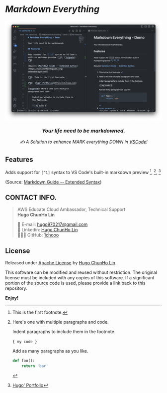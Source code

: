 # ***Markdown Everything***

<img align="center" alt="Markdown Everything - Demo" src="./docs/demo.png">

<h3 align="center">
    <b><i>Your life need to be markdowned.</i></b>
</h3>

<p align="center">
    <i>✍️ A Solution to enhance MARK everything DOWN in <a href="https://code.visualstudio.com/">VSCode</a>!</i>
</p>

## Features

Adds support for `[^1]` syntax to VS Code's built-in markdown preview [^1], [^bignote], [^2]

(Source: [Markdown Guide -- Extended Syntax](https://www.markdownguide.org/extended-syntax/))

[^1]: This is the first footnote.

[^2]: [Hugo' Portfolio](https://1chooo.com)

[^bignote]: Here's one with multiple paragraphs and code.

    Indent paragraphs to include them in the footnote.

    `{ my code }`

    Add as many paragraphs as you like.

    ```python
    def foo():
        return 'bar'
    ```


## CONTACT INFO.

> AWS Educate Cloud Ambassador, Technical Support </br>
> **Hugo ChunHo Lin**
> 
> <aside>
>   📩 E-mail: <a href="mailto:hugo970217@gmail.com">hugo970217@gmail.com</a>
> <br>
>   🧳 Linkedin: <a href="https://www.linkedin.com/in/1chooo/">Hugo ChunHo Lin</a>
> <br>
>   👨🏻‍💻 GitHub: <a href="https://github.com/1chooo">1chooo</a>
>    
> </aside>

## License
Released under [Apache License](./LICENSE) by [Hugo ChunHo Lin](https://github.com/1chooo).

This software can be modified and reused without restriction.
The original license must be included with any copies of this software.
If a significant portion of the source code is used, please provide a link back to this repository.


**Enjoy!** 
